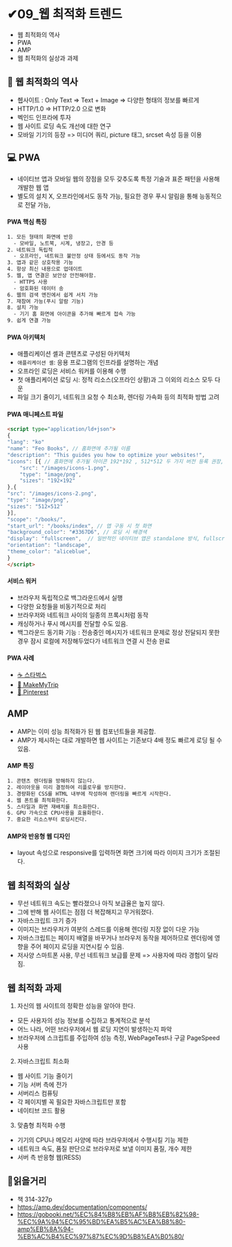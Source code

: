 # ✔09_웹 최적화 트렌드
-  웹 최적화의 역사
-  PWA
-  AMP
-  웹 최적화의 실상과 과제

## 👀 웹 최적화의 역사
 - 췝사이트 : Only Text => Text + Image => 다양한 형태의 정보를 빠르게
 - HTTP/1.0 => HTTP/2.0 으로 변화
 - 벡인드 인프라에 투자
 - 웹 사이트 로딩 속도 개선에 대한 연구
 - 모바일 기기의 등장 => 미디어 쿼리, picture 태그, srcset 속성 등을 이용

## 💻 PWA
- 네이티브 앱과 모바일 웹의 장점을 모두 갖추도록 특정 기술과 표준 패턴을 사용해 개발한 웹 앱
- 별도의 설치 X, 오프라인에서도 동작 가능, 필요한 경우 푸시 알림을 통해 능동적으로 전달 가능,

#### PWA 핵심 특징
```html
1. 모든 형태의 화면에 반응
  - 모바일, 노트북, 시계, 냉장고, 안경 등
2. 네트워크 독립적
  - 오프라인, 네트워크 불안정 상태 등에서도 동작 가능
3. 앱과 같은 상호작용 기능
4. 항상 최신 내용으로 업데이트
5. 웹, 앱 연결은 보안상 안전해야함.
  - HTTPS 사용
  - 암호화된 데이터 송
6. 웹의 검색 엔진에서 쉽게 서치 가능
7. 재참여 가능(푸시 알람 기능)
8. 설치 가능
  - 기기 홈 화면에 아이콘을 추가해 빠르게 접속 가능
9. 쉽게 연결 가능
```


#### PWA 아키텍처
- 애플리케이션 셸과 콘텐츠로 구성된 아키텍처
- `애플리케이션 셸`: 응용 프로그램의 인프라를 설명하는 개념
- 오프라인 로딩은 서비스 워커를 이용해 수행
- 첫 애플리케이션 로딩 시: 정적 리소스(오프라인 상황)과 그 이외의 리소스 모두 다운
- 파일 크기 줄이기, 네트워크 요청 수 최소화, 렌더링 가속화 등의 최적화 방법 고려


#### PWA 매니페스트 파일
```html
<script type="application/ld+json">
{
"lang": "ko"
"name": "Feo Books", // 홈화면에 추가될 이름
"description": "This guides you how to optimize your websites!",
"icons": [{ // 홈화면에 추가될 아이콘 192*192 , 512*512 두 가지 버전 등록 권장, 
    "src": "/images/icons-1.png",
    "type": "image/png",
    "sizes": "192×192" 
},{
"src": "/images/icons-2.png",
"type": "image/png",
"sizes": "512×512"
}],
"scope": "/books/",
"start_url": "/books/index", // 앱 구동 시 첫 화면
"background_color": "#3367D6", // 로딩 시 배경색
"display": "fullscreen",  // 일반적인 네이티브 앱은 standalone 방식, fullscreen, minimal-ui등의 옵션이 있음.
"orientation": "landscape",
"theme_color": "aliceblue",
}
</script>
```


#### 서비스 워커
- 브라우저 독립적으로 백그라운드에서 실행
- 다양한 요청들을 비동기적으로 처리
- 브라우저와 네트워크 사이의 일종의 프록시처럼 동작
- 캐싱하거나 푸시 메시지를 전달할 수도 있음.
- 백그라운드 동기화 기능 : 전송중인 메시지가 네트워크 문제로 정상 전달되지 못한 경우 잠시 로컬에 저장해두었다가 네트워크 연결 시 전송 완료


#### PWA 사례
- <a href="https://app.starbucks.com/">☕ 스타벅스</a>
- <a href="https://www.makemytrip.com/">🎈 MakeMyTrip</a>
- <a href="https://www.makemytrip.com/">💍 Pinterest</a>

## AMP
- AMP는 이미 성능 최적화가 된 웹 컴포넌트들을 제공합.
- AMP가 제시하는 대로 개발하면 웹 사이트는 기존보다 4배 정도 빠르게 로딩 될 수 있음.

#### AMP 특징
```html
1. 콘텐츠 렌더링을 방해하지 않는다.
2. 레이아웃을 미리 결정하여 리플로우를 방지한다.
3. 경량화된 CSS를 HTML 내부에 작성하여 렌더링을 빠르게 시작한다.
4. 웹 폰트를 최적화한다.
5. 스타일과 화면 재배치를 최소화한다.
6. GPU 가속으로 CPU사용을 효율화한다.
7. 중요한 리소스부터 로딩시킨다.
```

#### AMP와 반응형 웹 디자인
- layout 속성으로 responsive를 입력하면 화면 크기에 따라 이미지 크기가 조절된다.


## 웹 최적화의 실상
- 무선 네트워크 속도는 빨라졌으나 아직 보급율은 높지 않다.
- 그에 반해 웹 사이트는 점점 더 복잡해지고 무거워졌다.
- 자바스크립트 크기 증가
- 이미지는 브라우저가 여분의 스레드를 이용해 렌더링 지장 없이 다운 가능
- 자바스크립트는 페이지 배열을 바꾸거나 브라우저 동작을 제어하므로 렌더링에 영향을 주어 페이지 로딩을 지연시킬 수 있음.
- 저사양 스마트폰 사용, 무선 네트워크 보급률 문제 => 사용자에 따라 경험이 달라짐.
  
## 웹 최적화 과제
1. 자신의 웹 사이트의 정확한 성능을 알아야 한다.
- 모든 사용자의 성능 정보를 수집하고 통계적으로 분석
- 어느 나라, 어떤 브라우저에서 웹 로딩 지연이 발생하는지 파악
- 브라우저에 스크립트를 주입하여 성능 측정, WebPageTest나 구글 PageSpeed 사용

2. 자바스크립트 최소화
- 웹 사이트 기능 줄이기
- 기능 서버 측에 전가
- 서버리스 컴퓨팅
- 각 페이지별 꼭 필요한 자바스크립트만 포함
- 네이티브 코드 활용

3. 맞춤형 최적화 수행
- 기기의 CPU나 메모리 사양에 따라 브라우저에서 수행시킬 기능 제한
- 네트워크 속도, 품질 판단으로 브라우저로 보낼 이미지 품질, 개수 제한
- 서버 측 반응형 웹(RESS)


## 📑읽을거리
 - 책 314-327p
 - https://amp.dev/documentation/components/
 - https://gobooki.net/%EC%84%B8%EB%AF%B8%EB%82%98-%EC%9A%94%EC%95%BD%EA%B5%AC%EA%B8%80-amp%EB%8A%94-%EB%AC%B4%EC%97%87%EC%9D%B8%EA%B0%80/

